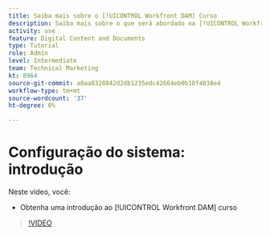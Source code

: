 ```yaml
---
title: Saiba mais sobre o [!UICONTROL Workfront DAM] Curso
description: Saiba mais sobre o que será abordado na [!UICONTROL Workfront DAM] Administrador, curso de Configuração do sistema da Parte 1.
activity: use
feature: Digital Content and Documents
type: Tutorial
role: Admin
level: Intermediate
team: Technical Marketing
kt: 8964
source-git-commit: a0aa8328842d2db1235edc42664eb0b18f4038e4
workflow-type: tm+mt
source-wordcount: '37'
ht-degree: 0%

---
```


# Configuração do sistema: introdução

Neste vídeo, você:

* Obtenha uma introdução ao [!UICONTROL Workfront DAM] curso

>[!VIDEO](https://video.tv.adobe.com/v/335227/?quality=12)

<!-- Learn more graphic & links to documentation articles
* Accessing help for Workfront DAM
* Workfront DAM within Workfront
-->
